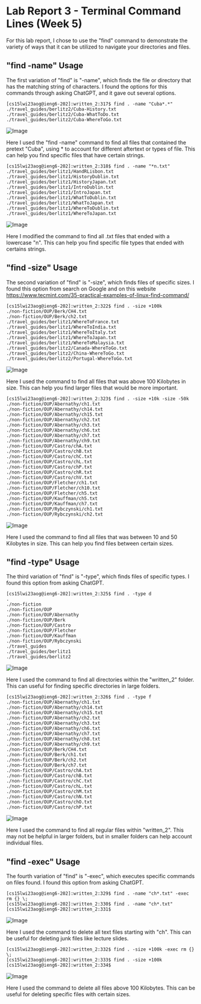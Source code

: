 # Lab Report 3 - Terminal Command Lines (Week 5)
For this lab report, I chose to use the "find" command to demonstrate the variety of ways that it can be utilized to navigate your directories and files.

## "find -name" Usage
The first variation of "find" is "-name", which finds the file or directory that has the matching string of characters. I found the options for this commands through asking ChatGPT, and it gave out several options.

```
[cs15lwi23aog@ieng6-202]:written_2:317$ find . -name "Cuba*.*"
./travel_guides/berlitz2/Cuba-History.txt
./travel_guides/berlitz2/Cuba-WhatToDo.txt
./travel_guides/berlitz2/Cuba-WhereToGo.txt
```
![Image](FIND-CUBA.png)

Here I used the "find -name" command to find all files that contained the pretext "Cuba", using * to account for different aftertext or types of file. This can help you find specific files that have certain strings.

```
[cs15lwi23aog@ieng6-202]:written_2:318$ find . -name "*n.txt"
./travel_guides/berlitz1/HandRLisbon.txt
./travel_guides/berlitz1/HistoryDublin.txt
./travel_guides/berlitz1/HistoryJapan.txt
./travel_guides/berlitz1/IntroDublin.txt
./travel_guides/berlitz1/IntroJapan.txt
./travel_guides/berlitz1/WhatToDublin.txt
./travel_guides/berlitz1/WhatToJapan.txt
./travel_guides/berlitz1/WhereToDublin.txt
./travel_guides/berlitz1/WhereToJapan.txt
```
![Image](FIND-N.png)

Here I modified the command to find all .txt files that ended with a lowercase "n". This can help you find specific file types that ended with certains strings.

## "find -size" Usage
The second variation of "find" is "-size", which finds files of specific sizes. I found this option from search on Google and on this website https://www.tecmint.com/35-practical-examples-of-linux-find-command/

```
[cs15lwi23aog@ieng6-202]:written_2:322$ find . -size +100k
./non-fiction/OUP/Berk/CH4.txt
./non-fiction/OUP/Berk/ch2.txt
./travel_guides/berlitz1/WhereToFrance.txt
./travel_guides/berlitz1/WhereToIndia.txt
./travel_guides/berlitz1/WhereToItaly.txt
./travel_guides/berlitz1/WhereToJapan.txt
./travel_guides/berlitz1/WhereToMalaysia.txt
./travel_guides/berlitz2/Canada-WhereToGo.txt
./travel_guides/berlitz2/China-WhereToGo.txt
./travel_guides/berlitz2/Portugal-WhereToGo.txt
```
![Image](FIND-100Kb.png)

Here I used the command to find all files that was above 100 Kilobytes in size. This can help you find larger files that would be more important.

```
[cs15lwi23aog@ieng6-202]:written_2:323$ find . -size +10k -size -50k
./non-fiction/OUP/Abernathy/ch1.txt
./non-fiction/OUP/Abernathy/ch14.txt
./non-fiction/OUP/Abernathy/ch15.txt
./non-fiction/OUP/Abernathy/ch2.txt
./non-fiction/OUP/Abernathy/ch3.txt
./non-fiction/OUP/Abernathy/ch6.txt
./non-fiction/OUP/Abernathy/ch7.txt
./non-fiction/OUP/Abernathy/ch9.txt
./non-fiction/OUP/Castro/chA.txt
./non-fiction/OUP/Castro/chB.txt
./non-fiction/OUP/Castro/chC.txt
./non-fiction/OUP/Castro/chL.txt
./non-fiction/OUP/Castro/chP.txt
./non-fiction/OUP/Castro/chR.txt
./non-fiction/OUP/Castro/chV.txt
./non-fiction/OUP/Fletcher/ch1.txt
./non-fiction/OUP/Fletcher/ch10.txt
./non-fiction/OUP/Fletcher/ch5.txt
./non-fiction/OUP/Kauffman/ch5.txt
./non-fiction/OUP/Kauffman/ch7.txt
./non-fiction/OUP/Rybczynski/ch1.txt
./non-fiction/OUP/Rybczynski/ch2.txt
```
![Image](FIND-10~50Kb.png)

Here I used the command to find all files that was between 10 and 50 Kilobytes in size. This can help you find files between certain sizes.

## "find -type" Usage
The third variation of "find" is "-type", which finds files of specific types. I found this option from asking ChatGPT.

```
[cs15lwi23aog@ieng6-202]:written_2:325$ find . -type d
.
./non-fiction
./non-fiction/OUP
./non-fiction/OUP/Abernathy
./non-fiction/OUP/Berk
./non-fiction/OUP/Castro
./non-fiction/OUP/Fletcher
./non-fiction/OUP/Kauffman
./non-fiction/OUP/Rybczynski
./travel_guides
./travel_guides/berlitz1
./travel_guides/berlitz2
```
![Image](FIND-D.png)

Here I used the command to find all directories within the "written_2" folder. This can useful for finding specific directories in large folders.

```
[cs15lwi23aog@ieng6-202]:written_2:326$ find . -type f
./non-fiction/OUP/Abernathy/ch1.txt
./non-fiction/OUP/Abernathy/ch14.txt
./non-fiction/OUP/Abernathy/ch15.txt
./non-fiction/OUP/Abernathy/ch2.txt
./non-fiction/OUP/Abernathy/ch3.txt
./non-fiction/OUP/Abernathy/ch6.txt
./non-fiction/OUP/Abernathy/ch7.txt
./non-fiction/OUP/Abernathy/ch8.txt
./non-fiction/OUP/Abernathy/ch9.txt
./non-fiction/OUP/Berk/CH4.txt
./non-fiction/OUP/Berk/ch1.txt
./non-fiction/OUP/Berk/ch2.txt
./non-fiction/OUP/Berk/ch7.txt
./non-fiction/OUP/Castro/chA.txt
./non-fiction/OUP/Castro/chB.txt
./non-fiction/OUP/Castro/chC.txt
./non-fiction/OUP/Castro/chL.txt
./non-fiction/OUP/Castro/chM.txt
./non-fiction/OUP/Castro/chN.txt
./non-fiction/OUP/Castro/chO.txt
./non-fiction/OUP/Castro/chP.txt
```
![Image](FIND-F.png)

Here I used the command to find all regular files within "written_2". This may not be helpful in larger folders, but in smaller folders can help account individual files.

## "find -exec" Usage
The fourth variation of "find" is "-exec", which executes specific commands on files found. I found this option from asking ChatGPT.

```
[cs15lwi23aog@ieng6-202]:written_2:329$ find . -name "ch*.txt" -exec rm {} \;
[cs15lwi23aog@ieng6-202]:written_2:330$ find . -name "ch*.txt"
[cs15lwi23aog@ieng6-202]:written_2:331$ 
```
![Image](FIND-DEL-NAME.png)

Here I used the command to delete all text files starting with "ch". This can be useful for deleting junk files like lecture slides.

```
[cs15lwi23aog@ieng6-202]:written_2:332$ find . -size +100k -exec rm {} \;
[cs15lwi23aog@ieng6-202]:written_2:333$ find . -size +100k
[cs15lwi23aog@ieng6-202]:written_2:334$ 
```
![Image](FIND-DEL-SIZE.png)

Here I used the command to delete all files above 100 Kilobytes. This can be useful for deleting specific files with certain sizes.
